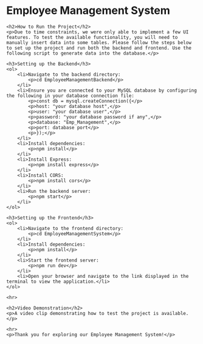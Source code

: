 <!DOCTYPE html>
<html lang="en">
<head>
    <meta charset="UTF-8">
    <meta name="viewport" content="width=device-width, initial-scale=1.0">
    <title>Employee Management System</title>
</head>
<body>
    <h1>Employee Management System</h1>

    <h2>How to Run the Project</h2>
    <p>Due to time constraints, we were only able to implement a few UI features. To test the available functionality, you will need to manually insert data into some tables. Please follow the steps below to set up the project and run both the backend and frontend. Use the following script to generate data into the database.</p>

    <h3>Setting up the Backend</h3>
    <ol>
        <li>Navigate to the backend directory:
            <p>cd EmployeeManagementBackend</p>
        </li>
        <li>Ensure you are connected to your MySQL database by configuring the following in your database connection file:
            <p>const db = mysql.createConnection({</p>
            <p>host: "your database host",</p>
            <p>user: "your database user",</p>
            <p>password: "your database password if any",</p>
            <p>database: "Emp_Management",</p>
            <p>port: database port</p>
            <p>});</p>
        </li>
        <li>Install dependencies:
            <p>npm install</p>
        </li>
        <li>Install Express:
            <p>npm install express</p>
        </li>
        <li>Install CORS:
            <p>npm install cors</p>
        </li>
        <li>Run the backend server:
            <p>npm start</p>
        </li>
    </ol>

    <h3>Setting up the Frontend</h3>
    <ol>
        <li>Navigate to the frontend directory:
            <p>cd EmployeeManagementSystem</p>
        </li>
        <li>Install dependencies:
            <p>npm install</p>
        </li>
        <li>Start the frontend server:
            <p>npm run dev</p>
        </li>
        <li>Open your browser and navigate to the link displayed in the terminal to view the application.</li>
    </ol>

    <hr>

    <h2>Video Demonstration</h2>
    <p>A video clip demonstrating how to test the project is available.</p>

    <hr>
    <p>Thank you for exploring our Employee Management System!</p>
</body>
</html>
